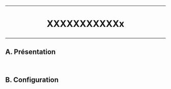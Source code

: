 ------------------------------------------------------------------------------------------------------------------------------------------------------------------------------------------------------------------------------------------------------------------------------------
# <p align='center'> XXXXXXXXXXXx </p>

------------------------------------------------------------------------------------------------------------------------------------------------------------------------------------------------------------------------------------------------------------------------------------
## A. Présentation

<br />

## B. Configuration
